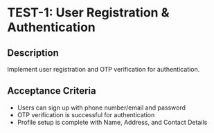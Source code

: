 # TEST-1: User Registration & Authentication

## Description
Implement user registration and OTP verification for authentication.

## Acceptance Criteria
- Users can sign up with phone number/email and password
- OTP verification is successful for authentication
- Profile setup is complete with Name, Address, and Contact Details

